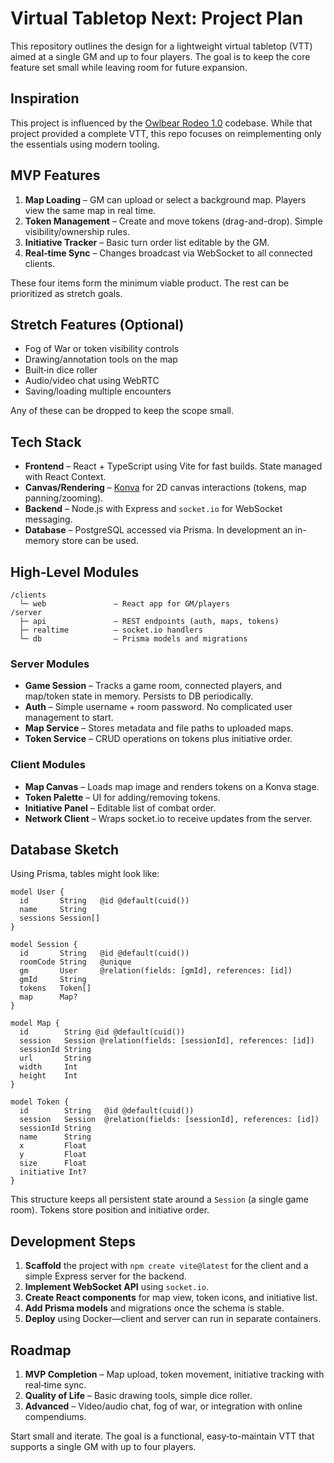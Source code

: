 # Virtual Tabletop Next: Project Plan

This repository outlines the design for a lightweight virtual tabletop (VTT) aimed at a single GM and up to four players. The goal is to keep the core feature set small while leaving room for future expansion.

## Inspiration

This project is influenced by the [Owlbear Rodeo 1.0](https://github.com/owlbear-rodeo/owlbear-rodeo-legacy) codebase. While that project provided a complete VTT, this repo focuses on reimplementing only the essentials using modern tooling.

## MVP Features

1. **Map Loading** – GM can upload or select a background map. Players view the same map in real time.
2. **Token Management** – Create and move tokens (drag-and-drop). Simple visibility/ownership rules.
3. **Initiative Tracker** – Basic turn order list editable by the GM.
4. **Real‑time Sync** – Changes broadcast via WebSocket to all connected clients.

These four items form the minimum viable product. The rest can be prioritized as stretch goals.

## Stretch Features (Optional)

- Fog of War or token visibility controls
- Drawing/annotation tools on the map
- Built‑in dice roller
- Audio/video chat using WebRTC
- Saving/loading multiple encounters

Any of these can be dropped to keep the scope small.

## Tech Stack

- **Frontend** – React + TypeScript using Vite for fast builds. State managed with React Context.
- **Canvas/Rendering** – [Konva](https://konvajs.org/) for 2D canvas interactions (tokens, map panning/zooming).
- **Backend** – Node.js with Express and `socket.io` for WebSocket messaging.
- **Database** – PostgreSQL accessed via Prisma. In development an in-memory store can be used.

## High‑Level Modules

```
/clients
  └─ web               – React app for GM/players
/server
  ├─ api               – REST endpoints (auth, maps, tokens)
  ├─ realtime          – socket.io handlers
  └─ db                – Prisma models and migrations
```

### Server Modules

- **Game Session** – Tracks a game room, connected players, and map/token state in memory. Persists to DB periodically.
- **Auth** – Simple username + room password. No complicated user management to start.
- **Map Service** – Stores metadata and file paths to uploaded maps.
- **Token Service** – CRUD operations on tokens plus initiative order.

### Client Modules

- **Map Canvas** – Loads map image and renders tokens on a Konva stage.
- **Token Palette** – UI for adding/removing tokens.
- **Initiative Panel** – Editable list of combat order.
- **Network Client** – Wraps socket.io to receive updates from the server.

## Database Sketch

Using Prisma, tables might look like:

```prisma
model User {
  id       String   @id @default(cuid())
  name     String
  sessions Session[]
}

model Session {
  id       String   @id @default(cuid())
  roomCode String   @unique
  gm       User     @relation(fields: [gmId], references: [id])
  gmId     String
  tokens   Token[]
  map      Map?
}

model Map {
  id        String @id @default(cuid())
  session   Session @relation(fields: [sessionId], references: [id])
  sessionId String
  url       String
  width     Int
  height    Int
}

model Token {
  id        String   @id @default(cuid())
  session   Session  @relation(fields: [sessionId], references: [id])
  sessionId String
  name      String
  x         Float
  y         Float
  size      Float
  initiative Int?
}
```

This structure keeps all persistent state around a `Session` (a single game room). Tokens store position and initiative order.

## Development Steps

1. **Scaffold** the project with `npm create vite@latest` for the client and a simple Express server for the backend.
2. **Implement WebSocket API** using `socket.io`.
3. **Create React components** for map view, token icons, and initiative list.
4. **Add Prisma models** and migrations once the schema is stable.
5. **Deploy** using Docker—client and server can run in separate containers.

## Roadmap

1. **MVP Completion** – Map upload, token movement, initiative tracking with real‑time sync.
2. **Quality of Life** – Basic drawing tools, simple dice roller.
3. **Advanced** – Video/audio chat, fog of war, or integration with online compendiums.

Start small and iterate. The goal is a functional, easy‑to-maintain VTT that supports a single GM with up to four players.

